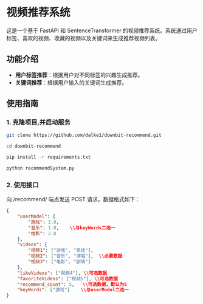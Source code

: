 # 视频推荐系统

这是一个基于 FastAPI 和 SentenceTransformer 的视频推荐系统。系统通过用户标签、喜欢的视频、收藏的视频以及关键词来生成推荐视频列表。

## 功能介绍

- **用户标签推荐**：根据用户对不同标签的兴趣生成推荐。
- **关键词推荐**：根据用户输入的关键词生成推荐。

## 使用指南

### 1. 克隆项目,并启动服务

```bash
git clone https://github.com/dalke1/downbit-recommend.git

cd downbit-recommend

pip install -r requirements.txt

python recommendSystem.py
```

### 2. 使用接口

向 /recommend/ 端点发送 POST 请求，数据格式如下：

```json
{
    "userModel": {
        "游戏": 3.0,
        "音乐": 1.0,    \\与keyWords二选一
        "电影": 2.0
    },
    "videos": {
        "视频1": ["游戏", "竞技"],
        "视频2": ["音乐", "演唱"],  \\必要数据
        "视频3": ["电影", "剧情"]
    },
    "likeVideos": ["视频4"], \\可选数据
    "favoriteVideos": ["视频5"], \\可选数据
    "recommend_count": 5,   \\可选数据，默认为5
    "keyWords": ["游戏"]    \\与userModel二选一
}
```